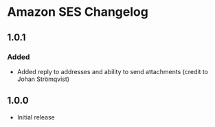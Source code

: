 # Amazon SES Changelog

## 1.0.1
### Added
- Added reply to addresses and ability to send attachments (credit to Johan Strömqvist)

## 1.0.0
- Initial release

